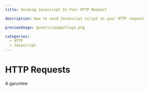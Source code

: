 ```yaml
---
title: Sending Javascript In Your HTTP Request

description: How to send Javascript script in your HTTP request

previewImage: generic/puppetlogo.png

categories:
  - HTTP
  - Javascript
---
```


# HTTP Requests

A garuntee
